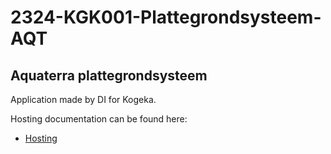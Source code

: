 # 2324-KGK001-Plattegrondsysteem-AQT
## Aquaterra plattegrondsysteem

Application made by DI for Kogeka.

Hosting documentation can be found here:
 - [Hosting](documents/documentation/hosting.md)